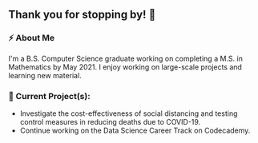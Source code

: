 ## Thank you for stopping by! 👋

### ⚡ About Me
I'm a B.S. Computer Science graduate working on completing a M.S. in Mathematics by May 2021. I enjoy working on large-scale projects and learning new material. 


### 🌱 Current Project(s):

* Investigate the cost-effectiveness of social distancing and testing control measures in reducing deaths due to COVID-19. 
* Continue working on the Data Science Career Track on Codecademy.




<!--
**LuisEVT/LuisEVT** is a ✨ _special_ ✨ repository because its `README.md` (this file) appears on your GitHub profile.

Here are some ideas to get you started:

- 🔭 I’m currently working on ...
- 🌱 I’m currently learning ...
- 👯 I’m looking to collaborate on ...
- 🤔 I’m looking for help with ...
- 💬 Ask me about ...
- 📫 How to reach me: ...
- 😄 Pronouns: ...
- ⚡ Fun fact: ...
-->
